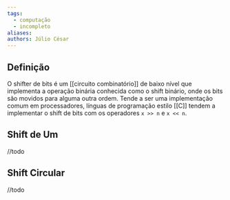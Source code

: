 ```yaml
---
tags:
  - computação
  - incompleto
aliases:
authors: Júlio César
---
```

## Definição

O shifter de bits é um [[circuito combinatório]] de baixo nível que implementa a operação binária conhecida como o shift binário, onde os bits são movidos para alguma outra ordem. Tende a ser uma implementação comum em processadores, línguas de programação estilo [[C]] tendem a implementar o shift de bits com os operadores `x >> n` e `x << n`.

## Shift de Um
//todo
## Shift Circular
//todo